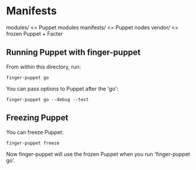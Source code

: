 Manifests
=========

modules/ <= Puppet modules
manifests/ <= Puppet nodes
vendor/ <= frozen Puppet + Facter


Running Puppet with finger-puppet
------------------------

From within this directory, run:

    finger-puppet go

You can pass options to Puppet after the 'go':

    finger-puppet go --debug --test

Freezing Puppet
---------------

You can freeze Puppet:

    finger-puppet freeze

Now finger-puppet will use the frozen Puppet when you run 'finger-puppet go'.
